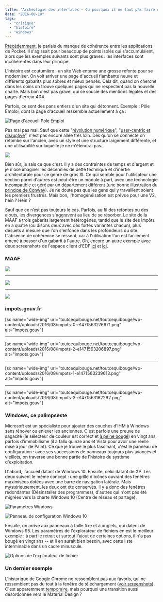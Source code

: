 ```yaml
---
title: "Archéologie des interfaces – Ou pourquoi il ne faut pas faire une refonte à moitié"
date: "2016-08-18"
tags: 
  - "critique"
  - "histoire"
  - "windows"
---
```


[Précédemment](http://toutcequibouge.net/2015/09/pocket-et-la-coherence-cest-pas-trop-ca/), je parlais du manque de cohérence entre les applications de Pocket. Il s'agissait pour beaucoup de points isolés qui s'accumulaient, alors que les exemples suivants sont plus graves : les interfaces sont incohérentes dans leur principe.

L'histoire est coutumière : un site Web entame une grosse refonte pour se moderniser. On voit arriver une page d'accueil flambante neuve et différents gabarits plus sobres et mieux pensés. Cela dit, quand on cherche dans les coins on trouve quelques pages qui ne respectent pas la nouvelle charte. Mais bon c'est pas grave, qui se soucie des mentions légales et des pages d'erreur 404.

Parfois, ce sont des pans entiers d'un site qui détonnent. Exemple : Pôle Emploi, dont la page d'accueil ressemble actuellement à ça :

![Page d'accueil Pole Emploi](images/Pole-emploi-HP-cropped--1024x609.png)

Pas mal pas mal. Sauf que cette "[révolution numérique](http://www.leparisien.fr/economie/emploi/pole-emploi-fait-sa-revolution-numerique-23-01-2016-5478493.php)", "[user-centric et disruptive](http://www.journaldunet.com/management/ressources-humaines/1176880-anne-leone-campanella-pole-emploi/)", n'est pas encore allée très loin. Dès qu'on se connecte on retombe sur l'ancien, avec un style et une structure largement différente, et une utilisabilité sur laquelle je ne m'étendrai pas.

![](images/Pole-Emploi-connect├®-particulier-1-1024x717.png)

Bien sûr, je sais ce que c'est. Il y a des contraintes de temps et d'argent et je n'ose imaginer les décennies de dette technique et d'inertie architecturale pour ce genre de gros SI. Ce qui semble pour l'utilisateur une section parmi d'autres est peut-être un module à part, avec une technologie incompatible et géré par un département différent (une bonne illustration du [principe de Conway](https://en.wikipedia.org/wiki/Conway%27s_law)). Je ne doute pas que les gens qui y travaillent soient les premiers frustrés. Mais bon, l'homogénéisation est prévue pour une V2, hein ? Hein ?

Sauf que ce n’est pas toujours le cas. Parfois, au fil des refontes ou des ajouts, les divergences s'aggravent au lieu de se résorber. Le site de la MAAF a trois gabarits largement hétérogènes, tantid que le site des impôts en a quatre (ou disons deux avec des fortes variantes chacun), plus désuets à mesure que l'on s'enfonce dans les profondeurs du site. L'absence de cohérence se ressent, car à l'utilisation l'on est facilement amené à passer d'un gabarit à l'autre. Oh, encore un autre exemple avec deux screenshots de l'espace client d'EDF [ici](http://toutcequibouge.net/toutcequibouge/wp-content/uploads/2016/08/2016-08-19_14h28_11-1024x741.png) et [ici](http://toutcequibouge.net/toutcequibouge/wp-content/uploads/2016/08/EDF-2.png).

### MAAF

![](images/MAAF-0-1024x659.png)

* * *

![](images/MAAF-1-1024x749.png)

* * *

![](images/MAAF-2-1024x808-1.jpg)

### impots.gouv.fr

\[sc name="wide-img" url="toutcequibouge.net/toutcequibouge/wp-content/uploads/2016/08/impots-0-e1471563276671.png" alt="impots.gouv"\]

* * *

\[sc name="wide-img" url="toutcequibouge.net/toutcequibouge/wp-content/uploads/2016/08/impots-2-e1471563206897.png" alt="impots.gouv"\]

* * *

\[sc name="wide-img" url="toutcequibouge.net/toutcequibouge/wp-content/uploads/2016/08/impots-1-e1471563239613.png" alt="impots.gouv"\]

* * *

\[sc name="wide-img" url="toutcequibouge.net/toutcequibouge/wp-content/uploads/2016/08/Impots-3-e1471563162292.png" alt="impots.gouv"\]

### Windows, ce palimpseste

Microsoft est un spécialiste pour ajouter des couches d'IHM à Windows sans rénover ou enlever les anciennes. C'est parfois une preuve de sagacité (le sélecteur de couleur est correct et [à peine bougé](https://twitter.com/Saint_loup/status/766068136416256001)) en vingt ans, parfois d'immobilisme (il a fallu quinze ans et Vista pour avoir une réelle mise à jour de Paint). Ce que je trouve le plus fascinant, c'est le panneau de configuration : avec ses successions de panneaux toujours plus avancés et vieillots, on traverse une bonne partie de l'histoire du système d'exploitation.

D'abord, l'accueil datant de Windows 10. Ensuite, celui datant de XP. Les deux suivent le même concept : une grille d'icônes ouvrant des fenêtres maximisées dotées avec une barre de navigation latérale. Mais mystérieusement, les deux ont été conservés. Il y a donc des fenêtres redondantes (Désinstaller des programmes), d'autres qui n'ont pas été migrées vers la charte Windows 10 (Centre de réseau et partage).

![Parametres Windows](images/2016-08-18_21h57_11-1024x649.png)

![Panneau de configuration Windows 10](images/2016-08-18_21h57_42-1024x787.png)

Ensuite, on arrive aux panneaux à taille fixe et à onglets, qui datent de Windows 95. Les paramètres de l'explorateur de fichiers en est le meilleur exemple : à part le retrait et surtout l'ajout de certaines options, il n'a pas bougé en vingt ans -- et il en aurait bien besoin, avec cette liste interminable dans un cadre minuscule.

![Options de l'explorateur de fichier](images/2016-08-18_22h22_56-1024x623.png)

### Un dernier exemple

L'historique de Google Chrome ne ressemblent pas aux favoris, qui ne ressemblent pas du tout à la fenêtre de téléchargement ([voir screenshots](https://twitter.com/Saint_loup/status/753873190041034752)). C'est apparemment [temporaire](http://thenextweb.com/google/2016/01/29/how-to-try-google-chromes-material-design-makeover-right-now/#gref), mais pourquoi une transition aussi désordonnée vers le Material Design ?
